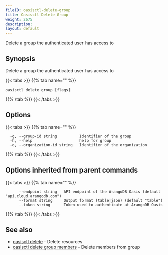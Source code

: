 ```yaml
---
fileID: oasisctl-delete-group
title: Oasisctl Delete Group
weight: 2675
description: 
layout: default
---
```

Delete a group the authenticated user has access to

## Synopsis

Delete a group the authenticated user has access to

{{< tabs >}}
{{% tab name="" %}}
```
oasisctl delete group [flags]
```
{{% /tab %}}
{{< /tabs >}}

## Options

{{< tabs >}}
{{% tab name="" %}}
```
  -g, --group-id string          Identifier of the group
  -h, --help                     help for group
  -o, --organization-id string   Identifier of the organization
```
{{% /tab %}}
{{< /tabs >}}

## Options inherited from parent commands

{{< tabs >}}
{{% tab name="" %}}
```
      --endpoint string   API endpoint of the ArangoDB Oasis (default "api.cloud.arangodb.com")
      --format string     Output format (table|json) (default "table")
      --token string      Token used to authenticate at ArangoDB Oasis
```
{{% /tab %}}
{{< /tabs >}}

## See also

* [oasisctl delete]()	 - Delete resources
* [oasisctl delete group members](oasisctl-delete-group-members)	 - Delete members from group

